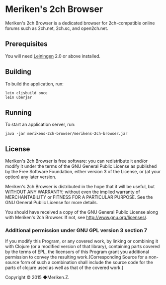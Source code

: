 # Meriken's 2ch Browser

Meriken's 2ch Browser is a dedicated browser for 2ch-compatible online forums such as 2ch.net, 2ch.sc, and open2ch.net.

## Prerequisites

You will need [Leiningen][1] 2.0 or above installed.

[1]: https://github.com/technomancy/leiningen

## Building

To build the application, run:

    lein cljsbuild once
    lein uberjar

## Running

To start an application server, run:

    java -jar merikens-2ch-browser/merikens-2ch-browser.jar

## License

Meriken's 2ch Browser is free software: you can redistribute it and/or modify
it under the terms of the GNU General Public License as published by
the Free Software Foundation, either version 3 of the License, or
(at your option) any later version.

Meriken's 2ch Browser is distributed in the hope that it will be useful,
but WITHOUT ANY WARRANTY; without even the implied warranty of
MERCHANTABILITY or FITNESS FOR A PARTICULAR PURPOSE.  See the
GNU General Public License for more details.

You should have received a copy of the GNU General Public License
along with Meriken's 2ch Browser.  If not, see <http://www.gnu.org/licenses/>.

### Additional permission under GNU GPL version 3 section 7

 If you modify this Program, or any covered work, by linking or
combining it with Clojure (or a modified version of that
library), containing parts covered by the terms of EPL, the licensors
of this Program grant you additional permission to convey the
resulting work.{Corresponding Source for a non-source form of such
a combination shall include the source code for the parts of clojure
used as well as that of the covered work.}

Copyright © 2015 ◆Meriken.Z.
